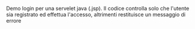 Demo login per una servelet java (.jsp). Il codice controlla solo che l'utente sia registrato ed effettua l'accesso, altrimenti restituisce un messaggio di errore

